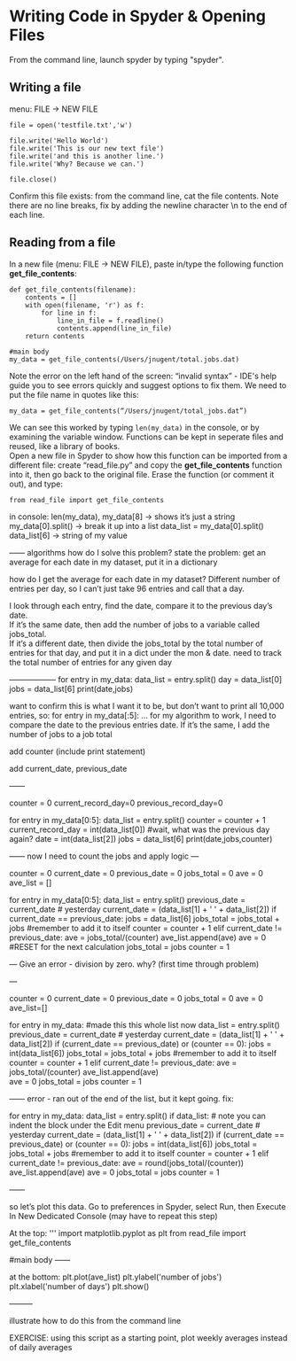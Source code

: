 
# Writing Code in Spyder & Opening Files

From the command line, launch spyder by typing "spyder".

## Writing a file

menu: FILE -> NEW FILE

````
file = open('testfile.txt','w') 
 
file.write('Hello World') 
file.write('This is our new text file') 
file.write('and this is another line.') 
file.write('Why? Because we can.') 
 
file.close() 
````

Confirm this file exists: from the command line, cat the file contents.  Note there are no line breaks, fix by adding the newline character \n to the end of each line.

## Reading from a file

In a new file (menu: FILE -> NEW FILE), paste in/type the following function **get_file_contents**:

````
def get_file_contents(filename):    
    contents = []
    with open(filename, 'r') as f:
        for line in f:
            line_in_file = f.readline()
            contents.append(line_in_file)
    return contents

#main body
my_data = get_file_contents(/Users/jnugent/total.jobs.dat)
````

Note the error on the left hand of the screen:
“invalid syntax” - IDE's help guide you to see errors quickly and suggest options to fix them.
We need to put the file name in quotes like this:
````
my_data = get_file_contents(“/Users/jnugent/total_jobs.dat”)
````
We can see this worked by typing `len(my_data)` in the console, or by examining the variable window.
Functions can be kept in seperate files and reused, like a library of books.  
Open a new file in Spyder to show how this function can be imported from a different file:
  create “read_file.py” and copy the **get_file_contents** function into it, then go back to the original file.
  Erase the function (or comment it out), and type:
````
from read_file import get_file_contents
````

in console: len(my_data), 
my_data[8] -> shows it’s just a string
my_data[0].split() -> break it up into a list
data_list = my_data[0].split()
data_list[6] -> string of my value

——
algorithms
how do I solve this problem?
state the problem: get an average for each date in my dataset, put it in a dictionary

how do I get the average for each date in my dataset?  Different number of entries per day, so I can’t just take 96 entries and call that a day.

I look through each entry, find the date, compare it to the previous day’s date.  
If it’s the same date, then add the number of jobs to a variable called jobs_total.  
If it’s a different date, then divide the jobs_total by the total number of entries for that day, and put it in a dict under the mon & date.
need to track the total number of entries for any given day

——————
for entry in my_data:
    data_list = entry.split()
    day = data_list[0]
    jobs = data_list[6]
    print(date,jobs)

want to confirm this is what I want it to be, but don’t want to print all 10,000 entries, so:
for entry in my_data[:5]:
…
for my algorithm to work, I need to compare the date to the previous entries date.  If it’s the same, I add the number of jobs to a job total

add counter (include print statement)

add current_date, previous_date

——

counter = 0
current_record_day=0
previous_record_day=0

for entry in my_data[0:5]:
    data_list = entry.split()
    counter = counter + 1
    current_record_day = int(data_list[0]) #wait, what was the previous day again?
    date = int(data_list[2])
    jobs = data_list[6]
    print(date,jobs,counter)

——
now I need to count the jobs and apply logic
—

counter = 0
current_date = 0
previous_date = 0
jobs_total = 0
ave = 0
ave_list = []

for entry in my_data[0:5]:
    data_list = entry.split()
    previous_date = current_date  # yesterday
    current_date = (data_list[1] + ' ' + data_list[2]) 
    if current_date == previous_date:
        jobs = data_list[6]
        jobs_total = jobs_total + jobs  #remember to add it to itself
        counter = counter + 1
    elif current_date != previous_date:
        ave = jobs_total/(counter)
        ave_list.append(ave)
        ave = 0	#RESET for the next calculation
        jobs_total = jobs
        counter = 1

—
Give an error - division by zero.  why?  (first time through problem)

—

counter = 0
current_date = 0
previous_date = 0
jobs_total = 0
ave = 0
ave_list=[]

for entry in my_data: #made this this whole list now
    data_list = entry.split()
    previous_date = current_date  # yesterday
    current_date = (data_list[1] + ' ' + data_list[2]) 
    if (current_date == previous_date) or (counter == 0):
        jobs = int(data_list[6])
        jobs_total = jobs_total + jobs  #remember to add it to itself
        counter = counter + 1
    elif current_date != previous_date:
        ave = jobs_total/(counter)
        ave_list.append(ave)        
        ave = 0	
        jobs_total = jobs
        counter = 1

——
error - ran out of the end of the list, but it kept going.
fix:

for entry in my_data:
    data_list = entry.split()
    if data_list:   # note you can indent the block under the Edit menu
        previous_date = current_date  # yesterday
        current_date = (data_list[1] + ' ' + data_list[2]) 
        if (current_date == previous_date) or (counter == 0):
            jobs = int(data_list[6])
            jobs_total = jobs_total + jobs  #remember to add it to itself
            counter = counter + 1
        elif current_date != previous_date:
            ave = round(jobs_total/(counter))
            ave_list.append(ave)
            ave = 0	
            jobs_total = jobs
            counter = 1

——

so let’s plot this data.  Go to preferences in Spyder, select Run, then Execute In New Dedicated Console (may have to repeat this step)

At the top:
'''
import matplotlib.pyplot as plt
from read_file import get_file_contents
    
#main body
——

at the bottom:
plt.plot(ave_list)
plt.ylabel('number of jobs')
plt.xlabel('number of days')
plt.show()

———

illustrate how to do this from the command line

EXERCISE:
using this script as a starting point, plot weekly averages instead of daily averages
